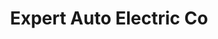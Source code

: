 ---
title: "Expert Auto Electric Co"
url: /gilbertsville/expert-auto-electric-co/
shop: car repair
---